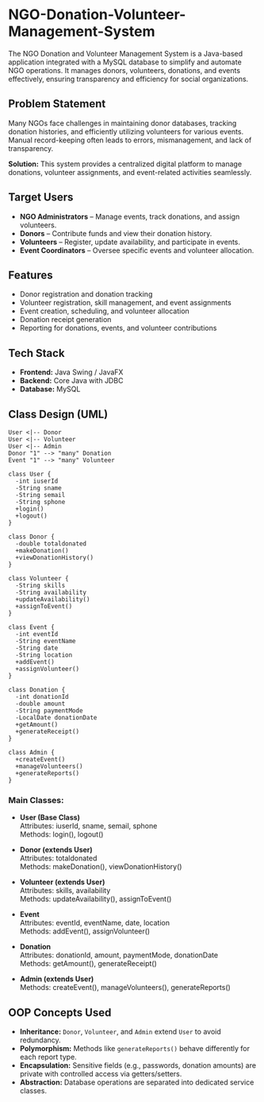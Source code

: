 # NGO-Donation-Volunteer-Management-System
The NGO Donation and Volunteer Management System is a Java-based application integrated with a MySQL database to simplify and automate NGO operations. It manages donors, volunteers, donations, and events effectively, ensuring transparency and efficiency for social organizations.

## Problem Statement
Many NGOs face challenges in maintaining donor databases, tracking donation histories, and efficiently utilizing volunteers for various events. Manual record-keeping often leads to errors, mismanagement, and lack of transparency.  

**Solution:** This system provides a centralized digital platform to manage donations, volunteer assignments, and event-related activities seamlessly.

## Target Users
- **NGO Administrators** – Manage events, track donations, and assign volunteers.
- **Donors** – Contribute funds and view their donation history.
- **Volunteers** – Register, update availability, and participate in events.
- **Event Coordinators** – Oversee specific events and volunteer allocation.

## Features
- Donor registration and donation tracking  
- Volunteer registration, skill management, and event assignments  
- Event creation, scheduling, and volunteer allocation  
- Donation receipt generation
- Reporting for donations, events, and volunteer contributions  

## Tech Stack
- **Frontend:** Java Swing / JavaFX  
- **Backend:** Core Java with JDBC  
- **Database:** MySQL  

## Class Design (UML)


    User <|-- Donor
    User <|-- Volunteer
    User <|-- Admin
    Donor "1" --> "many" Donation
    Event "1" --> "many" Volunteer

    class User {
      -int iuserId
      -String sname
      -String semail
      -String sphone
      +login()
      +logout()
    }

    class Donor {
      -double totaldonated
      +makeDonation()
      +viewDonationHistory()
    }

    class Volunteer {
      -String skills
      -String availability
      +updateAvailability()
      +assignToEvent()
    }

    class Event {
      -int eventId
      -String eventName
      -String date
      -String location
      +addEvent()
      +assignVolunteer()
    }

    class Donation {
      -int donationId
      -double amount
      -String paymentMode
      -LocalDate donationDate
      +getAmount()
      +generateReceipt()
    }

    class Admin {
      +createEvent()
      +manageVolunteers()
      +generateReports()
    }

### Main Classes:
- **User (Base Class)**  
  Attributes: iuserId, sname, semail, sphone  
  Methods: login(), logout()  

- **Donor (extends User)**  
  Attributes: totaldonated  
  Methods: makeDonation(), viewDonationHistory()  

- **Volunteer (extends User)**  
  Attributes: skills, availability  
  Methods: updateAvailability(), assignToEvent()  

- **Event**  
  Attributes: eventId, eventName, date, location  
  Methods: addEvent(), assignVolunteer()  

- **Donation**  
  Attributes: donationId, amount, paymentMode, donationDate  
  Methods: getAmount(), generateReceipt()  

- **Admin (extends User)**  
  Methods: createEvent(), manageVolunteers(), generateReports()  


## OOP Concepts Used
- **Inheritance:** `Donor`, `Volunteer`, and `Admin` extend `User` to avoid redundancy.  
- **Polymorphism:** Methods like `generateReports()` behave differently for each report type.  
- **Encapsulation:** Sensitive fields (e.g., passwords, donation amounts) are private with controlled access via getters/setters.  
- **Abstraction:** Database operations are separated into dedicated service classes.

